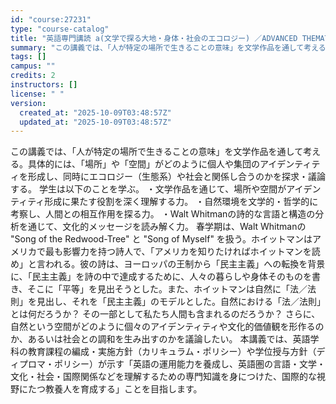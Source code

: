 ```yaml
---
id: "course:27231"
type: "course-catalog"
title: "英語専門講読 a(文学で探る大地・身体・社会のエコロジー) ／ADVANCED THEMATIC READING (A)"
summary: "この講義では、「人が特定の場所で生きることの意味」を文学作品を通して考える。具体的には、「場所」や「空間」がどのように個人や集団のアイデンティティを形成し、同時にエコロジー（生態系）や社会と関係し合うのかを探求・議論する。 学生は以下のこと…"
tags: []
campus: ""
credits: 2
instructors: []
license: " "
version:
  created_at: "2025-10-09T03:48:57Z"
  updated_at: "2025-10-09T03:48:57Z"
---
```


この講義では、「人が特定の場所で生きることの意味」を文学作品を通して考える。具体的には、「場所」や「空間」がどのように個人や集団のアイデンティティを形成し、同時にエコロジー（生態系）や社会と関係し合うのかを探求・議論する。 学生は以下のことを学ぶ。 ・文学作品を通じて、場所や空間がアイデンティティ形成に果たす役割を深く理解する力。 ・自然環境を文学的・哲学的に考察し、人間との相互作用を探る力。 ・Walt Whitmanの詩的な言語と構造の分析を通じて、文化的メッセージを読み解く力。 春学期は、Walt Whitmanの "Song of the Redwood-Tree" と "Song of Myself" を扱う。ホイットマンはアメリカで最も影響力を持つ詩人で、「アメリカを知りたければホイットマンを読め」と言われる。彼の詩は、ヨーロッパの王制から「民主主義」への転換を背景に、「民主主義」を詩の中で達成するために、人々の暮らしや身体そのものを書き、そこに「平等」を見出そうとした。また、ホイットマンは自然に「法／法則」を見出し、それを「民主主義」のモデルとした。自然における「法／法則」とは何だろうか？ その一部として私たち人間も含まれるのだろうか？ さらに、自然という空間がどのように個々のアイデンティティや文化的価値観を形作るのか、あるいは社会との調和を生み出すのかを議論したい。 本講義では、英語学科の教育課程の編成・実施方針（カリキュラム・ポリシー）や学位授与方針（ディプロマ・ポリシー）が示す「英語の運用能力を養成し、英語圏の言語・文学・文化・社会・国際関係などを理解するための専門知識を身につけた、国際的な視野にたつ教養人を育成する」ことを目指します。
